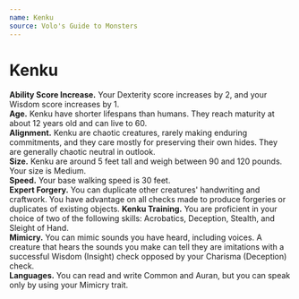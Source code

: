 ```yaml
---
name: Kenku
source: Volo's Guide to Monsters
---
```

# Kenku

**Ability Score Increase.** Your Dexterity score increases by 2, and your Wisdom score increases by 1.<br/>
**Age.** Kenku have shorter lifespans than humans. They
reach maturity at about 12 years old and can live to 60.<br/>
**Alignment.** Kenku are chaotic creatures, rarely making enduring commitments, and they care mostly for
preserving their own hides. They are generally chaotic
neutral in outlook.<br/>
**Size.** Kenku are around 5 feet tall and weigh between
90 and 120 pounds. Your size is Medium.<br/>
**Speed.** Your base walking speed is 30 feet.<br/>
**Expert Forgery.** You can duplicate other creatures'
handwriting and craftwork. You have advantage on all
checks made to produce forgeries or duplicates of existing objects.
**Kenku Training.** You are proficient in your choice
of two of the following skills: Acrobatics, Deception,
Stealth, and Sleight of Hand.<br/>
**Mimicry.** You can mimic sounds you have heard,
including voices. A creature that hears the sounds you
make can tell they are imitations with a successful Wisdom (Insight) check opposed by your Charisma (Deception) check.<br/>
**Languages.** You can read and write Common and Auran, but you can speak only by using your Mimicry trait.